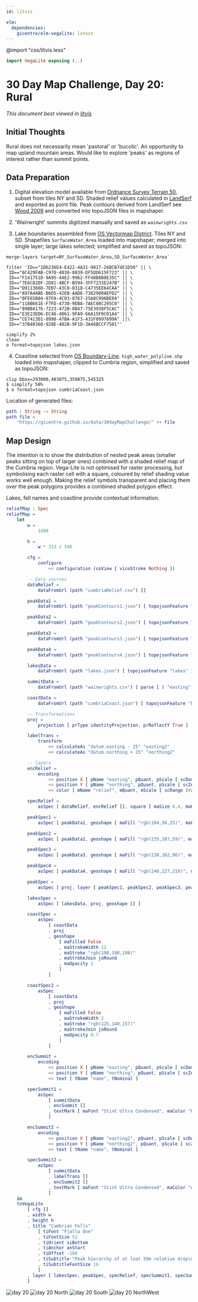 ```yaml
---
id: litvis

elm:
  dependencies:
    gicentre/elm-vegalite: latest
---
```


@import "css/litvis.less"

```elm {l=hidden}
import VegaLite exposing (..)
```

# 30 Day Map Challenge, Day 20: Rural

_This document best viewed in [litvis](https://github.com/gicentre/litvis)_

## Initial Thoughts

Rural does not necessarily mean 'pastoral' or 'bucolic'. An opportunity to map upland mountain areas. Would like to explore 'peaks' as regions of interest rather than summit points.

## Data Preparation

1. Digital elevation model available from [Ordnance Survey Terrain 50](https://www.ordnancesurvey.co.uk/opendatadownload/products.html#TERR50), subset from tiles NY and SD. Shaded relief values calculated in [LandSerf](http://www.landserf.org) and exported as point file. Peak contours derived from LandSerf see [Wood 2009](https://staff.city.ac.uk/~jwo/papers/wood_identification_2009.pdf) and converted into topoJSON files in mapshaper.

2. 'Wainwright' summits digitized manually and saved as `wainwrights.csv`

3. Lake boundaries assembled from [OS Vectormap District](https://www.ordnancesurvey.co.uk/opendatadownload/products.html#VMDVEC). Tiles NY and SD. Shapefiles `SurfaceWater_Area` loaded into mapshaper; merged into single layer; large lakes selected; simplified and saved as topoJSON:

```
merge-layers target=NY_SurfaceWater_Area,SD_SurfaceWater_Area`

filter 'ID=="1D6236E4-E422-4A31-9817-26BCB74E1D50" || \
 ID=="6C429FAB-C970-4036-8839-DF5DD615F723" || \
 ID=="F141751D-9A95-44E2-9962-FF48B8B8E35C" || \
 ID=="7E6C82DF-2D81-4BCF-B594-3FF7233E247B" || \
 ID=="D911366D-7EB7-43C0-8318-C4735EE64CAA" || \
 ID=="A97A4ABE-B6D5-42EB-AAD6-7382900AEFD2" || \
 ID=="0FE65B84-87FA-4C03-8767-25A8C996BE04" || \
 ID=="118B661E-F7FD-4730-9EBA-7AEC08C295C0" || \
 ID=="89BB4176-7223-472B-8B47-75E3938F5CAC" || \
 ID=="E3E23ED6-EC46-4061-9FA9-66A15F0C01A4" || \
 ID=="CE7413D1-8990-47BA-A1F3-431F0997699A" ||\
 ID=="37B40360-928E-402B-9F1D-3A46BCCF7501"'

simplify 2%
clean
o format=topojson lakes.json
```

4. Coastline selected from [OS Boundary-Line](https://www.ordnancesurvey.co.uk/opendatadownload/products.html#BDLINE). `high_water_polyline.shp` loaded into mapshaper, clipped to Cumbria region, simplified and saved as topoJSON:

```
clip bbox=293000,483075,359875,545325
$ simplify 50%
$ o format=topojson cumbriaCoast.json
```

Location of generated files:

```elm {l}
path : String -> String
path file =
    "https://gicentre.github.io/data/30dayMapChallenge/" ++ file
```

## Map Design

The intention is to show the distribution of nested peak areas (smaller peaks sitting on top of larger ones) combined with a shaded relief map of the Cumbria region. Vega-Lite is not optimised for raster processing, but symbolising each raster cell with a square, coloured by relief shading value works well enough. Making the relief symbols transparent and placing them over the peak polygons provides a combined shaded polygon effect.

Lakes, fell names and coastline provide contextual information.

```elm {l v interactive}
reliefMap : Spec
reliefMap =
    let
        w =
            1400

        h =
            w * 313 / 346

        cfg =
            configure
                << configuration (coView [ vicoStroke Nothing ])

        -- Data sources
        dataRelief =
            dataFromUrl (path "cumbriaRelief.csv") []

        peakData1 =
            dataFromUrl (path "peakContours1.json") [ topojsonFeature "peakContours" ]

        peakData2 =
            dataFromUrl (path "peakContours2.json") [ topojsonFeature "peakContours" ]

        peakData3 =
            dataFromUrl (path "peakContours3.json") [ topojsonFeature "peakContours" ]

        peakData4 =
            dataFromUrl (path "peakContours4.json") [ topojsonFeature "peakContours" ]

        lakesData =
            dataFromUrl (path "lakes.json") [ topojsonFeature "lakes" ]

        summitData =
            dataFromUrl (path "wainwrights.csv") [ parse [ ( "easting", foNum ), ( "northing", foNum ) ] ]

        coastData =
            dataFromUrl (path "cumbriaCoast.json") [ topojsonFeature "high_water_polyline" ]

        -- Transformations
        proj =
            projection [ prType identityProjection, prReflectY True ]

        labelTrans =
            transform
                << calculateAs "datum.easting - 25" "easting2"
                << calculateAs "datum.northing + 25" "northing2"

        -- layers
        encRelief =
            encoding
                << position X [ pName "easting", pQuant, pScale [ scDomain (doNums [ 292800, 361000 ]), scZero False, scNice niFalse ], pAxis [] ]
                << position Y [ pName "northing", pQuant, pScale [ scZero False, scNice niFalse ], pAxis [] ]
                << color [ mName "relief", mQuant, mScale [ scRange (raStrs [ "black", "white" ]) ], mLegend [] ]

        specRelief =
            asSpec [ dataRelief, encRelief [], square [ maSize 4.4, maOpacity 0.6 ] ]

        peakSpec1 =
            asSpec [ peakData1, geoshape [ maFill "rgb(104,56,25)", maFillOpacity 1, maStroke "black" ] ]

        peakSpec2 =
            asSpec [ peakData2, geoshape [ maFill "rgb(235,107,59)", maFillOpacity 1, maStroke "black" ] ]

        peakSpec3 =
            asSpec [ peakData3, geoshape [ maFill "rgb(238,162,96)", maFillOpacity 1, maStroke "black" ] ]

        peakSpec4 =
            asSpec [ peakData4, geoshape [ maFill "rgb(246,227,216)", maFillOpacity 1, maStroke "black" ] ]

        peakSpec =
            asSpec [ proj, layer [ peakSpec1, peakSpec2, peakSpec3, peakSpec4 ] ]

        lakesSpec =
            asSpec [ lakesData, proj, geoshape [] ]

        coastSpec =
            asSpec
                [ coastData
                , proj
                , geoshape
                    [ maFilled False
                    , maStrokeWidth 12
                    , maStroke "rgb(198,198,198)"
                    , maStrokeJoin joRound
                    , maOpacity 1
                    ]
                ]

        coastSpec2 =
            asSpec
                [ coastData
                , proj
                , geoshape
                    [ maFilled False
                    , maStrokeWidth 2
                    , maStroke "rgb(125,140,157)"
                    , maStrokeJoin joRound
                    , maOpacity 0.7
                    ]
                ]

        encSummit =
            encoding
                << position X [ pName "easting", pQuant, pScale [ scDomain (doNums [ 292800, 361000 ]), scZero False, scNice niFalse ], pAxis [] ]
                << position Y [ pName "northing", pQuant, pScale [ scZero False, scNice niFalse ], pAxis [] ]
                << text [ tName "name", tNominal ]

        specSummit1 =
            asSpec
                [ summitData
                , encSummit []
                , textMark [ maFont "Stint Ultra Condensed", maColor "black", maOpacity 0.7, maFontSize 8 ]
                ]

        encSummit2 =
            encoding
                << position X [ pName "easting2", pQuant, pScale [ scDomain (doNums [ 292800, 361000 ]), scZero False, scNice niFalse ], pAxis [] ]
                << position Y [ pName "northing2", pQuant, pScale [ scZero False, scNice niFalse ], pAxis [] ]
                << text [ tName "name", tNominal ]

        specSummit2 =
            asSpec
                [ summitData
                , labelTrans []
                , encSummit2 []
                , textMark [ maFont "Stint Ultra Condensed", maColor "white", maOpacity 0.9, maFontSize 8 ]
                ]
    in
    toVegaLite
        [ cfg []
        , width w
        , height h
        , title "Cumbrian Fells"
            [ tiFont "Fjalla One"
            , tiFontSize 52
            , tiOrient siBottom
            , tiAnchor anStart
            , tiOffset -100
            , tiSubtitle "Peak hierarchy of at leat 50m relative drop\nAll 'Wainwright' summits named."
            , tiSubtitleFontSize 16
            ]
        , layer [ lakesSpec, peakSpec, specRelief, specSummit1, specSummit2, coastSpec, coastSpec2 ]
        ]
```

![day 20](images/day20.jpg)
![day 20 North](images/day20North.jpg)
![day 20 South](images/day20South.jpg)
![day 20 NorthWest](images/day20NorthWest.jpg)
